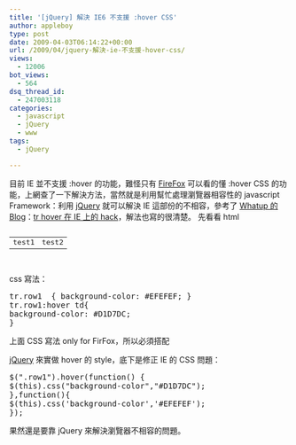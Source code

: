 ```yaml
---
title: '[jQuery] 解決 IE6 不支援 :hover CSS'
author: appleboy
type: post
date: 2009-04-03T06:14:22+00:00
url: /2009/04/jquery-解決-ie-不支援-hover-css/
views:
  - 12006
bot_views:
  - 564
dsq_thread_id:
  - 247003118
categories:
  - javascript
  - jQuery
  - www
tags:
  - jQuery

---
```

目前 IE 並不支援 :hover 的功能，難怪只有 [FireFox][1] 可以看的懂 :hover CSS 的功能，上網查了一下解決方法，當然就是利用幫忙處理瀏覽器相容性的 javascript Framework：利用 [jQuery][2] 就可以解決 IE 這部份的不相容，參考了 [Whatup 的 Blog][3]：[tr hover 在 IE 上的 hack][4]，解法也寫的很清楚。 先看看 html 

<pre class="brush: xml; title: ; notranslate" title=""><table border="0">
  
  
  
  <tr class="row1">
    <td>
      test1
    </td>
    
    
    <td>
      test2
    </td>
    
  </tr>
  
</table>
</pre> css 寫法： 

<pre class="brush: css; title: ; notranslate" title="">tr.row1	{ background-color: #EFEFEF; }
tr.row1:hover td{
background-color: #D1D7DC;
}</pre>

<!--more--> 上面 CSS 寫法 only for FirFox，所以必須搭配 

[jQuery][2] 來實做 hover 的 style，底下是修正 IE 的 CSS 問題： 

<pre class="brush: jscript; title: ; notranslate" title="">$(".row1").hover(function() {
$(this).css("background-color","#D1D7DC");
},function(){
$(this).css('background-color','#EFEFEF');
});</pre> 果然還是要靠 jQuery 來解決瀏覽器不相容的問題。

 [1]: http://www.moztw.org/
 [2]: http://jquery.com/
 [3]: http://blog.twkang.net
 [4]: http://blog.twkang.net/2008/11/08/tr-hover-%E5%9C%A8-ie-%E4%B8%8A%E7%9A%84-hack/